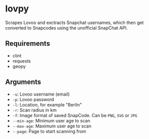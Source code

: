 # lovpy
Scrapes Lovoo and exctracts Snapchat usernames, which then get converted to Snapcodes using the unofficial SnapChat API.

## Requirements
* clint
* requests
* geopy

## Arguments
* `-u`: Lovoo username (email)
* `-p`: Lovoo password
* `-l`: Location, for example "Berlin"
* `-r`: Scan radius in km
* `-f`: Image format of saved SnapCode. Can be `PNG`, `SVG` or `JPG`
* `--min-age`: Minimum user age to scan
* `--max-age`: Maximum user age to scan
* `--page`: Page to start scanning from
